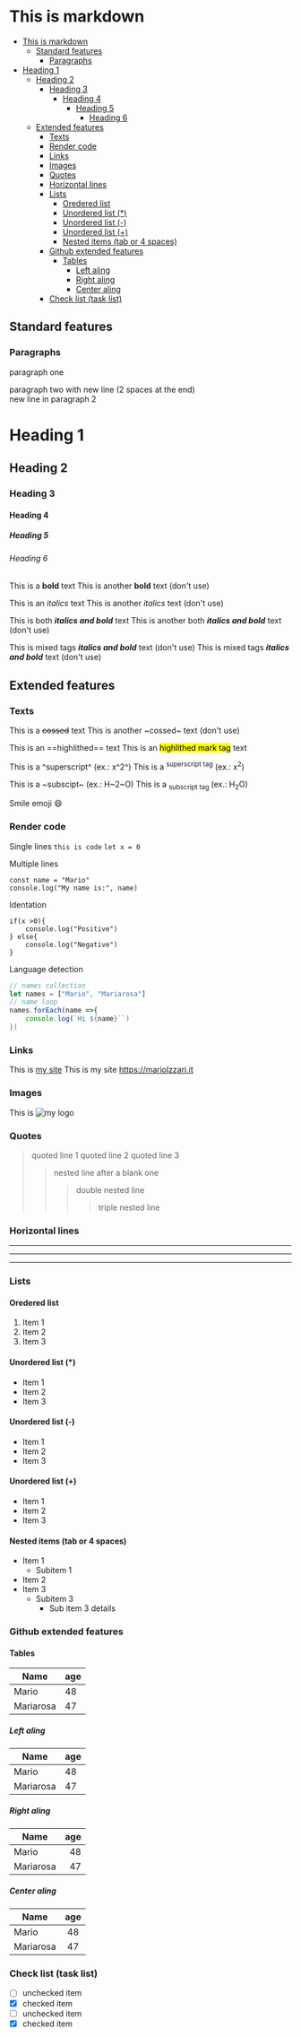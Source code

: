 # This is markdown
- [This is markdown](#this-is-markdown)
  - [Standard features](#standard-features)
    - [Paragraphs](#paragraphs)
- [Heading 1](#heading-1)
  - [Heading 2](#heading-2)
    - [Heading 3](#heading-3)
      - [Heading 4](#heading-4)
        - [Heading 5](#heading-5)
          - [Heading 6](#heading-6)
  - [Extended features](#extended-features)
    - [Texts](#texts)
    - [Render code](#render-code)
    - [Links](#links)
    - [Images](#images)
    - [Quotes](#quotes)
    - [Horizontal lines](#horizontal-lines)
    - [Lists](#lists)
      - [Oredered list](#oredered-list)
      - [Unordered list (\*)](#unordered-list-)
      - [Unordered list (-)](#unordered-list--)
      - [Unordered list (+)](#unordered-list--1)
      - [Nested items (tab or 4 spaces)](#nested-items-tab-or-4-spaces)
    - [Github extended features](#github-extended-features)
      - [Tables](#tables)
        - [Left aling](#left-aling)
        - [Right aling](#right-aling)
        - [Center aling](#center-aling)
    - [Check list (task list)](#check-list-task-list)



## Standard features

### Paragraphs

paragraph one

paragraph two with new line (2 spaces at the end)  
new line in paragraph 2

# Heading 1
## Heading 2
### Heading 3
#### Heading 4
##### Heading 5
###### Heading 6

This is a **bold** text
This is another __bold__ text (don't use)

This is an *italics* text
This is another _italics_ text (don't use)

This is both ***italics and bold*** text
This is another both ___italics and bold___ text (don't use)

This is mixed tags _**italics and bold**_ text (don't use)
This is mixed tags *__italics and bold__* text (don't use)

## Extended features

### Texts

This is a ~~cossed~~ text
This is another ~cossed~ text (don't use)

This is an ==highlithed== text
This is an <mark>highlithed mark tag</mark> text

This is a ^superscript^ (ex.: x^2^)
This is a <sup>superscript tag</sup> (ex.: x<sup>2</sup>)

This is a ~subscipt~ (ex.: H~2~O)
This is a <sub>subscript tag </sub> (ex.: H<sub>2</sub>O)

Smile emoji :smile:

### Render code

Single lines 
`this is code`
`let x = 0`

Multiple lines
```
const name = "Mario"
console.log("My name is:", name)
```

Identation
```
if(x >0){
    console.log("Positive")
} else{
    console.log("Negative")
}
```

Language detection
```js
// names collection
let names = ["Mario", "Mariarosa"]
// name loop
names.forEach(name =>{
    console.log(`Hi ${name}``)
})
```

### Links
This is [my site](https://mariolazzari.it)
This is my site <https://mariolzzari.it>

### Images
This is ![my logo](https://www.mariolazzari.it/_next/static/media/logo.61b7d0dd.png)

### Quotes
> quoted line 1
> quoted line 2
> quoted line 3
>
>> nested line after a blank one
>>> double nested line
>>>> triple nested line

### Horizontal lines

---
___
***

### Lists

#### Oredered list

1. Item 1
2. Item 2
3. Item 3

#### Unordered list (*)
* Item 1
* Item 2
* Item 3

#### Unordered list (-)
- Item 1
- Item 2
- Item 3

#### Unordered list (+)
+ Item 1
+ Item 2
+ Item 3

#### Nested items (tab or 4 spaces)
* Item 1
  * Subitem 1
* Item 2
* Item 3
  * Subitem 3
    * Sub item 3 details
  
### Github extended features

#### Tables

| Name | age |
| --- | --- |
| Mario | 48 |
| Mariarosa | 47 |

##### Left aling

| Name | age |
| ---  | :--- |
| Mario | 48 |
| Mariarosa | 47 |

##### Right aling

| Name | age |
| ---  | ---: |
| Mario | 48 |
| Mariarosa | 47 |

##### Center aling

| Name | age |
| ---  | :---: |
| Mario | 48 |
| Mariarosa | 47 |

### Check list (task list)

- [ ] unchecked item
- [x] checked item
- [ ] unchecked item
- [X] checked item 
